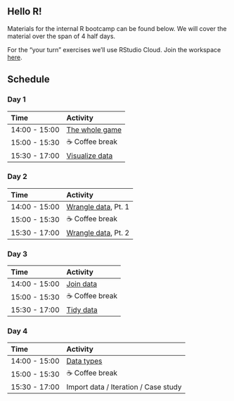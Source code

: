 
## Hello R\!

Materials for the internal R bootcamp can be found below. We will cover
the material over the span of 4 half days.

For the “your turn” exercises we’ll use RStudio Cloud. Join the
workspace [here](https://rstd.io/bootcamper-cloud).

## Schedule

### Day 1

| Time          | Activity                                                                                                         |
| :------------ | :--------------------------------------------------------------------------------------------------------------- |
| 14:00 - 15:00 | [The whole game](https://rstudio-education.github.io/bootcamper/slides/01-whole-game/01-whole-game.html)         |
| 15:00 - 15:30 | ☕ Coffee break                                                                                                   |
| 15:30 - 17:00 | [Visualize data](https://rstudio-education.github.io/bootcamper/slides/02-visualize-data/02-visualize-data.html) |

### Day 2

| Time          | Activity                                                                                                          |
| :------------ | :---------------------------------------------------------------------------------------------------------------- |
| 14:00 - 15:00 | [Wrangle data](https://rstudio-education.github.io/bootcamper/slides/03-wrangle-data/03-wrangle-data.html), Pt. 1 |
| 15:00 - 15:30 | ☕ Coffee break                                                                                                    |
| 15:30 - 17:00 | [Wrangle data](https://rstudio-education.github.io/bootcamper/slides/03-wrangle-data/03-wrangle-data.html), Pt. 2 |

### Day 3

| Time          | Activity                                                                                          |
| :------------ | :------------------------------------------------------------------------------------------------ |
| 14:00 - 15:00 | [Join data](https://rstudio-education.github.io/bootcamper/slides/04-join-data/04-join-data.html) |
| 15:00 - 15:30 | ☕ Coffee break                                                                                    |
| 15:30 - 17:00 | [Tidy data](https://rstudio-education.github.io/bootcamper/slides/05-tidy-data/05-tidy-data.html) |

### Day 4

| Time          | Activity                                                                                             |
| :------------ | :--------------------------------------------------------------------------------------------------- |
| 14:00 - 15:00 | [Data types](https://rstudio-education.github.io/bootcamper/slides/06-data-types/06-data-types.html) |
| 15:00 - 15:30 | ☕ Coffee break                                                                                       |
| 15:30 - 17:00 | Import data / Iteration / Case study                                                                 |
